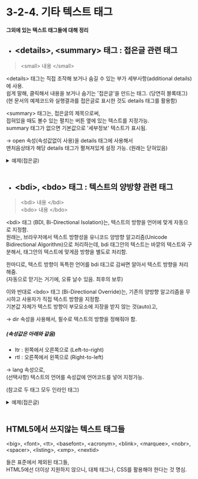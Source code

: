 # 3-2-4. 기타 텍스트 태그
#### 그외에 있는 텍스트 태그들에 대해 정리

- ## \<details>, \<summary> 태그 : 접은글 관련 태그
> \<small> 내용 \</small>

\<details> 태그는 직접 조작해 보거나 숨길 수 있는 부가 세부사항(additional details)에 사용.  
쉽게 말해, 클릭해서 내용을 보거나 숨기는 '접은글'을 만드는 태그. (당연히 블록태그)
(현 문서의 예제코드와 실행결과를 접은글로 표시한 것도 details 태그를 활용함)

\<summary> 태그는, 접은글의 제목으로써,  
접혀있을 때도 볼수 있는 펼치는 버튼 옆에 있는 텍스트를 지정가능.  
summary 태그가 없으면 기본값으로 '세부정보' 텍스트가 표시됨.  

-> open 속성(속성값없이 사용)을 details 태그에 사용해서  
맨처음상태가 해당 details 태그가 펼쳐져있게 설정 가능. (원래는 닫혀있음)

<details>
  <summary>예제(접은글)</summary>
  
  ###### 코드
    <details>
        <summary>접힌글</summary>
        <p>숨겨진 글은... 없습니다</p>
    </details>
      
  ###### 실행결과 (접힌상태)
  ![접힌상태](https://user-images.githubusercontent.com/48408417/77053669-0a1f4b00-6a12-11ea-8d22-9316bf99f491.png)

  ###### 실행결과 (펼친상태)
  ![펼친상태](https://user-images.githubusercontent.com/48408417/77053746-258a5600-6a12-11ea-92a2-5a8355a3a64e.png)
</details>
<br>

- ## \<bdi>, \<bdo> 태그 : 텍스트의 양방향 관련 태그
> \<bdi> 내용 \</bdi>  
\<bdo> 내용 \</bdo>  

\<bdi> 태그 (BDI, Bi-Directional Isolation)는, 텍스트의 방향을 언어에 맞게 자동으로 지정함.  
원래는, 브라우저에서 텍스트 방향성을 유니코드 양방향 알고리즘(Unicode Bidirectional Algorithm)으로 처리하는데, 
bdi 태그안의 텍스트는 바깥의 텍스트와 구분해서, 태그안의 텍스트에 맞게끔 방향을 별도로 처리함.

한마디로, 텍스트 방향이 독특한 언어를 bdi 태그로 감싸면 알아서 텍스트 방향을 처리해줌.  
(자동으로 맏기는 거기에, 오류 날수 있음. 최후의 보루)
<br>

이와 반대로 \<bdo> 태그 (Bi-Directional Override)는, 기존의 양방향 알고리즘을 무시하고 사용자가 직접 텍스트 방향을 지정함.  
기본값 자체가 텍스트 방향이 부모요소에 지장을 받지 않는 것(auto)고,  

-> dir 속성을 사용해서, 필수로 텍스트의 방향을 정해줘야 함.  
##### (속성값은 아래와 같음)
- ltr : 왼쪽에서 오른쪽으로 (Left-to-right)
- rtl : 오른쪽에서 왼쪽으로 (Right-to-left)

-> lang 속성으로,  
(선택사항) 텍스트의 언어를 속성값에 언어코드를 넣어 지정가능.  

(참고로 두 태그 모두 인라인 태그)

<details>
  <summary>예제(접은글)</summary>
  
  ###### 코드
    <p>
        텍스트 방향에 따라서... <br>
        <bdi>من اليمين</bdi>,
        <bdo dir="rtl">반대 방향으로 쓸수 있습니다!</bdo>
    </p>
      
  ###### 실행결과
  ![마지막예제](https://user-images.githubusercontent.com/48408417/77056508-d8a87e80-6a15-11ea-9966-a008de7f684f.png)

</details>
<br>

## HTML5에서 쓰지않는 텍스트 태그들 

\<big>, \<font>, \<tt>, \<basefont>, \<acronym>, \<blink>, \<marquee>, \<nobr>, \<spacer>, \<listing>, \<xmp>,
\<nextid> 

들은 표준에서 제외된 태그들,  
HTML5에선 더이상 지원하지 않으니, 대체 태그나, CSS를 활용해야 한다는 것 명심.
